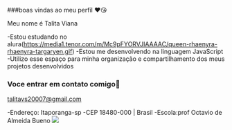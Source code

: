 ###boas vindas ao meu perfil ❤😘

Meu nome é Talita Viana

-Estou estudando no alura(https://media1.tenor.com/m/Mc9pFYORVJIAAAAC/queen-rhaenyra-rhaenyra-targaryen.gif)
-Estou me desenvolvendo na linguagem JavaScript
-Utilizo esse espaço para minha organização e compartilhamento dos meus projetos desenvolvidos

### Voce entrar em contato comigo📧
talitavs20007@gmail.com

-Endereço: Itaporanga-sp 
-CEP 18480-000 | Brasil
-Escola:prof Octavio de Almeida Bueno
![]( https://media1.tenor.com/m/Mc9pFYORVJIAAAAC/queen-rhaenyra-rhaenyra-targaryen.gif)
